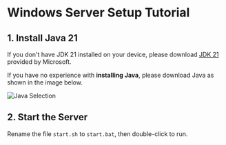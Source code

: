# Windows Server Setup Tutorial

## 1. Install Java 21
If you don't have JDK 21 installed on your device, please download [JDK 21](https://learn.microsoft.com/en-us/java/openjdk/download) provided by Microsoft.

If you have no experience with **installing Java**, please download Java as shown in the image below.

![Java Selection](https://survivex.cn-nb1.rains3.com/basic/v1/x1.png)

## 2. Start the Server
Rename the file `start.sh` to `start.bat`, then double-click to run.